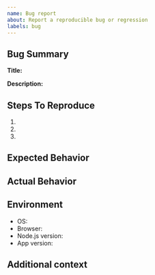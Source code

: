 ```yaml
---
name: Bug report
about: Report a reproducible bug or regression
labels: bug
---
```


## Bug Summary

**Title:**  
<!-- A clear and descriptive title -->

**Description:**  
<!-- A concise description of what the bug is -->

## Steps To Reproduce

1. <!-- Step one -->
2. <!-- Step two -->
3. <!-- ... -->

## Expected Behavior

<!-- What did you expect to happen? -->

## Actual Behavior

<!-- What actually happened? Please include any error messages and stack traces if applicable -->

## Environment

- OS:
- Browser:
- Node.js version:
- App version:

## Additional context

<!-- Add any other context about the problem here. Screenshots are helpful! -->

